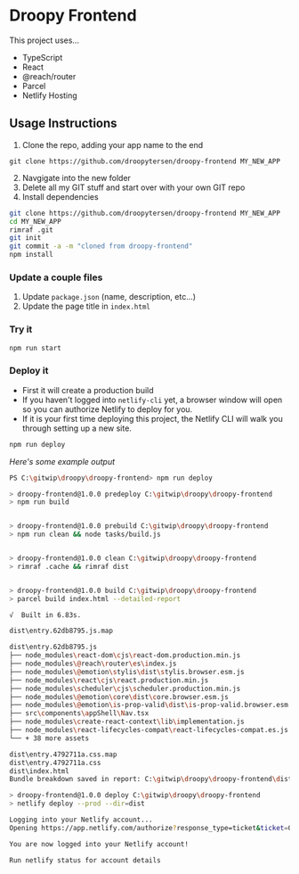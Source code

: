 # Droopy Frontend

This project uses...

- TypeScript
- React
- @reach/router
- Parcel
- Netlify Hosting

## Usage Instructions

1. Clone the repo, adding your app name to the end

```
git clone https://github.com/droopytersen/droopy-frontend MY_NEW_APP
```

2. Navgigate into the new folder
3. Delete all my GIT stuff and start over with your own GIT repo
4. Install dependencies

```sh
git clone https://github.com/droopytersen/droopy-frontend MY_NEW_APP
cd MY_NEW_APP
rimraf .git
git init
git commit -a -m "cloned from droopy-frontend"
npm install
```

### Update a couple files

1. Update `package.json` (name, description, etc...)
2. Update the page title in `index.html`

### Try it

```sh
npm run start
```

### Deploy it

- First it will create a production build
- If you haven't logged into `netlify-cli` yet, a browser window will open so you can authorize Netlify to deploy for you.
- If it is your first time deploying this project, the Netlify CLI will walk you through setting up a new site.

```sh
npm run deploy
```

_Here's some example output_

```sh
PS C:\gitwip\droopy\droopy-frontend> npm run deploy

> droopy-frontend@1.0.0 predeploy C:\gitwip\droopy\droopy-frontend
> npm run build


> droopy-frontend@1.0.0 prebuild C:\gitwip\droopy\droopy-frontend
> npm run clean && node tasks/build.js


> droopy-frontend@1.0.0 clean C:\gitwip\droopy\droopy-frontend
> rimraf .cache && rimraf dist


> droopy-frontend@1.0.0 build C:\gitwip\droopy\droopy-frontend
> parcel build index.html --detailed-report

√  Built in 6.83s.

dist\entry.62db8795.js.map                                                   441.75 KB     67ms

dist\entry.62db8795.js                                                       179.29 KB    6.14s
├── node_modules\react-dom\cjs\react-dom.production.min.js                   103.62 KB    3.00s
├── node_modules\@reach\router\es\index.js                                     8.91 KB    3.10s
├── node_modules\@emotion\stylis\dist\stylis.browser.esm.js                    8.17 KB    407ms
├── node_modules\react\cjs\react.production.min.js                              6.4 KB    878ms
├── node_modules\scheduler\cjs\scheduler.production.min.js                     4.67 KB    450ms
├── node_modules\@emotion\core\dist\core.browser.esm.js                        4.36 KB    893ms
├── node_modules\@emotion\is-prop-valid\dist\is-prop-valid.browser.esm.js      4.26 KB     65ms
├── src\components\appShell\Nav.tsx                                            2.97 KB    3.35s
├── node_modules\create-react-context\lib\implementation.js                    2.82 KB    676ms
├── node_modules\react-lifecycles-compat\react-lifecycles-compat.es.js         2.39 KB    880ms
└── + 38 more assets

dist\entry.4792711a.css.map                                                    1.04 KB      2ms
dist\entry.4792711a.css                                                          554 B    4.18s
dist\index.html                                                                  343 B    562ms
Bundle breakdown saved in report: C:\gitwip\droopy\droopy-frontend\dist\report.html

> droopy-frontend@1.0.0 deploy C:\gitwip\droopy\droopy-frontend
> netlify deploy --prod --dir=dist

Logging into your Netlify account...
Opening https://app.netlify.com/authorize?response_type=ticket&ticket=053b58d20e876c517035f943c46bb5ea

You are now logged into your Netlify account!

Run netlify status for account details
```
